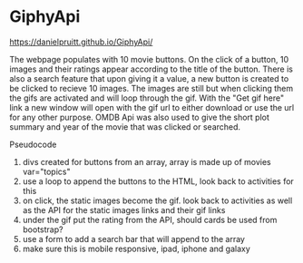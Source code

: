 # GiphyApi

https://danielpruitt.github.io/GiphyApi/


The webpage populates with 10 movie buttons. On the click of a button, 10 images and their ratings appear according to the title of the button. 
There is also a search feature that upon giving it a value, a new button is created to be clicked to recieve 10 images.
The images are still but when clicking them the gifs are activated and will loop through the gif. 
With the "Get gif here" link a new window will open with the gif url to either download or use the url for any other purpose. 
OMDB Api was also used to give the short plot summary and year of the movie that was clicked or searched. 



Pseudocode
1. divs created for buttons from an array, array is made up of movies var="topics"
2. use a loop to append the buttons to the HTML, look back to activities for this
3. on click, the static images become the gif. look back to activities as well as the API for the static images links and their gif links
4. under the gif put the rating from the API, should cards be used from bootstrap?
5. use a form to add a search bar that will append to the array
6. make sure this is mobile responsive, ipad, iphone and galaxy